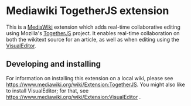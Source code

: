 # Mediawiki TogetherJS extension

This is a [MediaWiki][] extension which adds real-time collaborative
editing using Mozilla's [TogetherJS][] project.  It enables real-time
collaboration on both the wikitext source for an article, as well as
when editing using the [VisualEditor][].

## Developing and installing

For information on installing this extension on a local wiki, please
see https://www.mediawiki.org/wiki/Extension:TogetherJS.  You might
also like to install VisualEditor; for that, see
https://www.mediawiki.org/wiki/Extension:VisualEditor .

[MediaWiki]:         https://www.mediawiki.org/wiki/MediaWiki
[TogetherJS]:          https://togetherjs.mozillalabs.com/
[VisualEditor]:      https://www.mediawiki.org/wiki/VisualEditor
